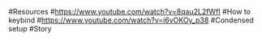 #Resources
#https://www.youtube.com/watch?v=8qau2L2fWfI
#How to keybind
#https://www.youtube.com/watch?v=i6vOKOy_p38
#Condensed setup
#Story
